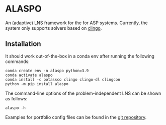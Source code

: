 # ALASPO

An (adaptive) LNS framework for the for ASP systems. Currently, the system only supports solvers based on [clingo](https://potassco.org/). 

## Installation

It should work out-of-the-box in a conda env after running the following commands:
```
conda create env -n alaspo python=3.9
conda activate alaspo
conda install -c potassco clingo clingo-dl clingcon
python -m pip install alaspo
```

The command-line options of the problem-independent LNS can be shown as follows:
```
alaspo -h
```

Examples for portfolio config files can be found in the [git repository](https://gitlab.tuwien.ac.at/kbs/BAI/alaspo).

